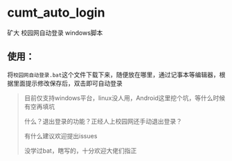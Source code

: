 # cumt_auto_login

矿大 校园网自动登录 windows脚本

## 使用：

将`校园网自动登录.bat`这个文件下载下来，随便放在哪里，通过记事本等编辑器，根据里面提示修改保存后，双击即可自动登录


> 目前仅支持windows平台，linux没人用，Android这里挖个坑，等什么时候有空再填坑
> 
> 什么？退出登录的功能？正经人上校园网还手动退出登录？
> 
> 有什么建议欢迎提出issues
> 
> 
> 没学过bat，瞎写的，十分欢迎大佬们指正
